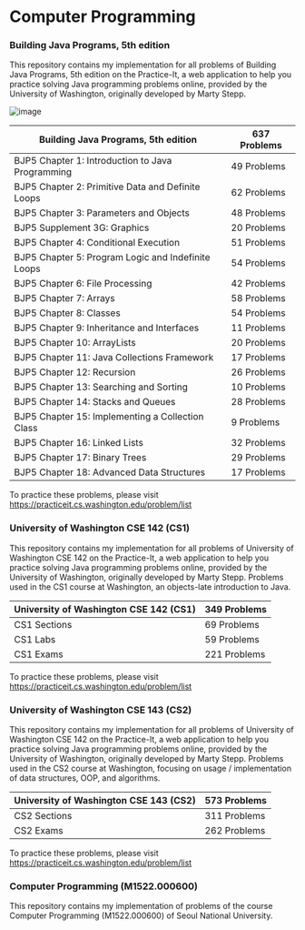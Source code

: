 # Computer Programming

### Building Java Programs, 5th edition 
This repository contains my implementation for all problems of Building Java Programs, 5th edition on the Practice-It, a web application to help you practice solving Java programming problems online, provided by the University of Washington, originally developed by Marty Stepp.

![image](https://user-images.githubusercontent.com/23649434/146651621-1c540c65-dd33-44d5-be98-5993a3e39f92.png)

| Building Java Programs, 5th edition                   | 637 Problems      |
| -----------                                           | -----------       |
| BJP5 Chapter 1: Introduction to Java Programming      | 49 Problems       |
| BJP5 Chapter 2: Primitive Data and Definite Loops     | 62 Problems       |
| BJP5 Chapter 3: Parameters and Objects                | 48 Problems       |
| BJP5 Supplement 3G: Graphics                          | 20 Problems       |
| BJP5 Chapter 4: Conditional Execution                 | 51 Problems       |
| BJP5 Chapter 5: Program Logic and Indefinite Loops    | 54 Problems       |
| BJP5 Chapter 6: File Processing                       | 42 Problems       |
| BJP5 Chapter 7: Arrays                                | 58 Problems       |
| BJP5 Chapter 8: Classes                               | 54 Problems       |
| BJP5 Chapter 9: Inheritance and Interfaces            | 11 Problems       |
| BJP5 Chapter 10: ArrayLists                           | 20 Problems       |
| BJP5 Chapter 11: Java Collections Framework           | 17 Problems       |
| BJP5 Chapter 12: Recursion                            | 26 Problems       |
| BJP5 Chapter 13: Searching and Sorting                | 10 Problems       |
| BJP5 Chapter 14: Stacks and Queues                    | 28 Problems       |
| BJP5 Chapter 15: Implementing a Collection Class      | 9  Problems       |
| BJP5 Chapter 16: Linked Lists                         | 32 Problems       |
| BJP5 Chapter 17: Binary Trees                         | 29 Problems       |
| BJP5 Chapter 18: Advanced Data Structures             | 17 Problems       |

To practice these problems, please visit https://practiceit.cs.washington.edu/problem/list

### University of Washington CSE 142 (CS1) 
This repository contains my implementation for all problems of University of Washington CSE 142 on the Practice-It, a web application to help you practice solving Java programming problems online, provided by the University of Washington, originally developed by Marty Stepp. Problems used in the CS1 course at Washington, an objects-late introduction to Java.

| University of Washington CSE 142 (CS1)                | 349 Problems      |
| -----------                                           | -----------       |
| CS1 Sections                                          | 69 Problems       |
| CS1 Labs                                              | 59 Problems       |
| CS1 Exams                                             | 221 Problems      |

To practice these problems, please visit https://practiceit.cs.washington.edu/problem/list

### University of Washington CSE 143 (CS2)
This repository contains my implementation for all problems of University of Washington CSE 142 on the Practice-It, a web application to help you practice solving Java programming problems online, provided by the University of Washington, originally developed by Marty Stepp. Problems used in the CS2 course at Washington, focusing on usage / implementation of data structures, OOP, and algorithms.

| University of Washington CSE 143 (CS2)                | 573 Problems      |
| -----------                                           | -----------       |
| CS2 Sections                                          | 311 Problems      |
| CS2 Exams                                             | 262 Problems      |

To practice these problems, please visit https://practiceit.cs.washington.edu/problem/list

### Computer Programming (M1522.000600)
This repository contains my implementation of problems of the course Computer Programming (M1522.000600) of Seoul National University.


